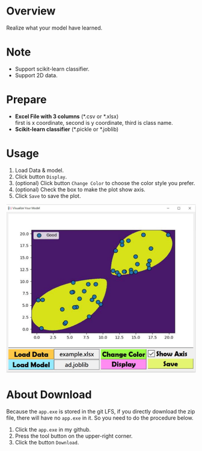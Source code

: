 # Overview
Realize what your model have learned.

# Note
- Support scikit-learn classifier.
- Support 2D data.

# Prepare 
- __Excel File with 3 columns__ (*.csv or *.xlsx)  
  first is x coordinate, second is y coordinate, third is class name. 
- __Scikit-learn classifier__ (*.pickle or *.joblib)
  
# Usage
1. Load Data & model.
2. Click button `Display`.
3. (optional) Click button `Change Color` to choose the color style you prefer.
4. (optional) Check the box to make the plot show axis.
5. Click `Save` to save the plot.  

![__DEMO__](assets/demo.JPG)

# About Download
Because the `app.exe` is stored in the git LFS, if you directly download the zip file, there will have no `app.exe` in it. So you need to do the procedure below.

1. Click the `app.exe` in my github.
2. Press the tool button on the upper-right corner.
3. Click the button `Download`.

